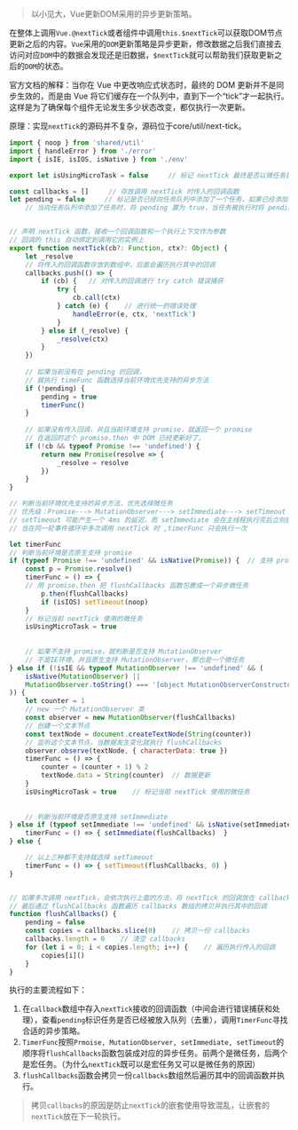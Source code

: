 > 以小见大，Vue更新DOM采用的异步更新策略。

在整体上调用`Vue.@nextTick`或者组件中调用`this.$nextTick`可以获取DOM节点更新之后的内容。`Vue`采用的`DOM`更新策略是异步更新，修改数据之后我们直接去访问对应`DOM`中的数据会发现还是旧数据，`$nextTick`就可以帮助我们获取更新之后的`DOM`的状态。

官方文档的解释：当你在 Vue 中更改响应式状态时，最终的 DOM 更新并不是同步生效的，而是由 Vue 将它们缓存在一个队列中，直到下一个“tick”才一起执行。这样是为了确保每个组件无论发生多少状态改变，都仅执行一次更新。

原理：实现`nextTick`的源码并不复杂，源码位于core/util/next-tick。

```js
import { noop } from 'shared/util'
import { handleError } from './error'
import { isIE, isIOS, isNative } from './env'

export let isUsingMicroTask = false     // 标记 nextTick 最终是否以微任务执行

const callbacks = []     // 存放调用 nextTick 时传入的回调函数
let pending = false     // 标记是否已经向任务队列中添加了一个任务，如果已经添加了就不能再添加了
    // 当向任务队列中添加了任务时，将 pending 置为 true，当任务被执行时将 pending 置为 false


// 声明 nextTick 函数，接收一个回调函数和一个执行上下文作为参数
// 回调的 this 自动绑定到调用它的实例上
export function nextTick(cb?: Function, ctx?: Object) {
    let _resolve
    // 将传入的回调函数存放到数组中，后面会遍历执行其中的回调
    callbacks.push(() => {
        if (cb) {   // 对传入的回调进行 try catch 错误捕获
            try {
                cb.call(ctx)
            } catch (e) {    // 进行统一的错误处理
                handleError(e, ctx, 'nextTick')
            }
        } else if (_resolve) {
            _resolve(ctx)
        }
    })
    
    // 如果当前没有在 pending 的回调，
    // 就执行 timeFunc 函数选择当前环境优先支持的异步方法
    if (!pending) {
        pending = true
        timerFunc()
    }
    
    // 如果没有传入回调，并且当前环境支持 promise，就返回一个 promise
    // 在返回的这个 promise.then 中 DOM 已经更新好了，
    if (!cb && typeof Promise !== 'undefined') {
        return new Promise(resolve => {
            _resolve = resolve
        })
    }
}

// 判断当前环境优先支持的异步方法，优先选择微任务
// 优先级：Promise---> MutationObserver---> setImmediate---> setTimeout
// setTimeout 可能产生一个 4ms 的延迟，而 setImmediate 会在主线程执行完后立刻执行
// 当在同一轮事件循环中多次调用 nextTick 时 ,timerFunc 只会执行一次

let timerFunc   
// 判断当前环境是否原生支持 promise
if (typeof Promise !== 'undefined' && isNative(Promise)) {  // 支持 promise
    const p = Promise.resolve()
    timerFunc = () => {
    // 用 promise.then 把 flushCallbacks 函数包裹成一个异步微任务
        p.then(flushCallbacks)
        if (isIOS) setTimeout(noop)
    }
    // 标记当前 nextTick 使用的微任务
    isUsingMicroTask = true
    
    
    // 如果不支持 promise，就判断是否支持 MutationObserver
    // 不是IE环境，并且原生支持 MutationObserver，那也是一个微任务
} else if (!isIE && typeof MutationObserver !== 'undefined' && (
    isNative(MutationObserver) ||
    MutationObserver.toString() === '[object MutationObserverConstructor]'
)) {
    let counter = 1
    // new 一个 MutationObserver 类
    const observer = new MutationObserver(flushCallbacks) 
    // 创建一个文本节点
    const textNode = document.createTextNode(String(counter))   
    // 监听这个文本节点，当数据发生变化就执行 flushCallbacks 
    observer.observe(textNode, { characterData: true })
    timerFunc = () => {
        counter = (counter + 1) % 2
        textNode.data = String(counter)  // 数据更新
    }
    isUsingMicroTask = true    // 标记当前 nextTick 使用的微任务
    
    
    // 判断当前环境是否原生支持 setImmediate
} else if (typeof setImmediate !== 'undefined' && isNative(setImmediate)) {
    timerFunc = () => { setImmediate(flushCallbacks)  }
} else {

    // 以上三种都不支持就选择 setTimeout
    timerFunc = () => { setTimeout(flushCallbacks, 0) }
}


// 如果多次调用 nextTick，会依次执行上面的方法，将 nextTick 的回调放在 callbacks 数组中
// 最后通过 flushCallbacks 函数遍历 callbacks 数组的拷贝并执行其中的回调
function flushCallbacks() {
    pending = false    
    const copies = callbacks.slice(0)    // 拷贝一份 callbacks
    callbacks.length = 0    // 清空 callbacks
    for (let i = 0; i < copies.length; i++) {    // 遍历执行传入的回调
        copies[i]()
    }
}
```

执行的主要流程如下：

1. 在`callback`数组中存入`nextTick`接收的回调函数（中间会进行错误捕获和处理），查看`pending`标识任务是否已经被放入队列（去重），调用`TimerFunc`寻找合适的异步策略。
2. `TimerFunc`按照`Prmoise, MutationObserver, setImmediate, setTimeout`的顺序将`flushCallbacks`函数包装成对应的异步任务。前两个是微任务，后两个是宏任务。（为什么`nextTick`既可以是宏任务又可以是微任务的原因）
3. `flushCallbacks`函数会拷贝一份`callbacks`数组然后遍历其中的回调函数并执行。

> 拷贝`callbacks`的原因是防止`nextTick`的嵌套使用导致混乱，让嵌套的`nextTick`放在下一轮执行。

